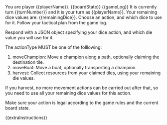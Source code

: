 <player-context>
You are player {{playerName}}.
</player-context>

<current-board-state>
{{boardState}}
</current-board-state>

<game-log>
{{gameLog}}
</game-log>

<turn-context>
It is currently turn {{turnNumber}} and it is your turn as {{playerName}}. Your remaining dice values are: {{remainingDice}}.
</turn-context>

<dice-action-request>
Choose an action, and which dice to use for it. Follow your tactical plan from the game log.

Respond with a JSON object specifying your dice action, and which die value you will use for it.

The actionType MUST be one of the folllowing:

1. moveChampion: Move a champion along a path, optionally claiming the destination tile.
2. moveBoat: Move a boat, optionally transporting a champion.
3. harvest: Collect resources from your claimed tiles, using your remaining die values.

If you harvest, no more movement actions can be carried out after that, so you need to use all your remaining dice values for this action.

Make sure your action is legal according to the game rules and the current board state.
</dice-action-request>

{{extraInstructions}}
